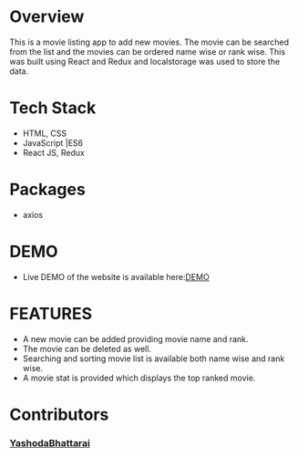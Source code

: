 # Overview
  This is a movie listing app to add new movies. The movie can be searched from the list and the movies can be ordered name wise or rank wise. This was built using React and Redux and localstorage was used to store the data.

# Tech Stack
- HTML, CSS 
- JavaScript |ES6
- React JS, Redux

# Packages
- axios

# DEMO
- Live DEMO of the website is available here:[DEMO](https://focused-cray-371689.netlify.app/)

# FEATURES
- A new movie can be added providing movie name and rank.
- The movie can be deleted as well.
- Searching and sorting movie list is available both name wise and rank wise.
- A movie stat is provided which displays the top ranked movie.    

# Contributors
  ### [YashodaBhattarai](https://github.com/Yashu1205)
